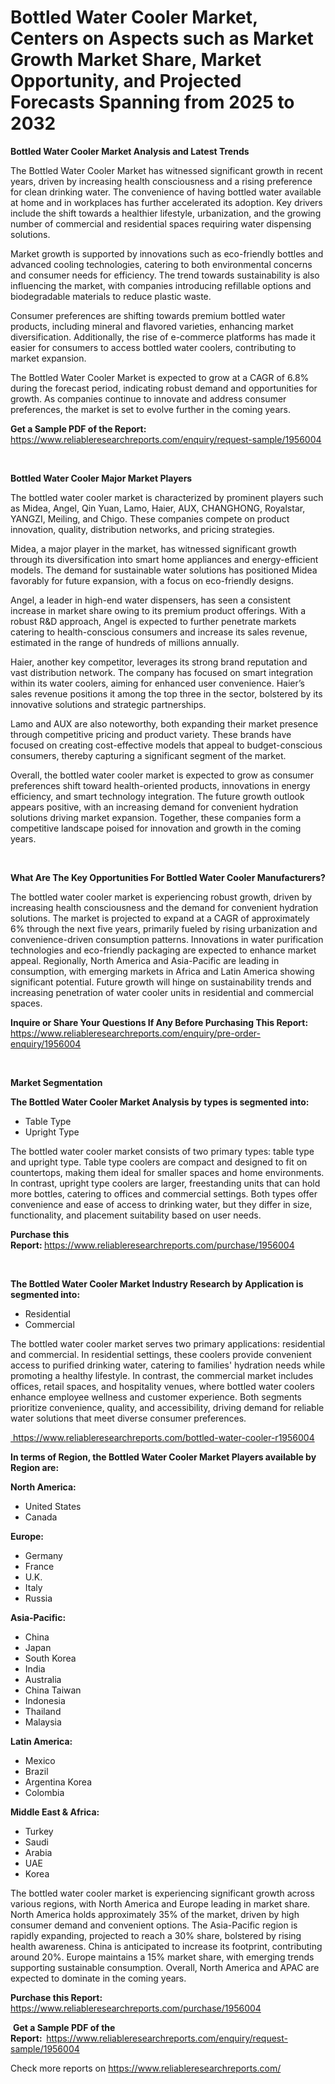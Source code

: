 <p><h1>Bottled Water Cooler Market, Centers on Aspects such as Market Growth Market Share, Market Opportunity, and Projected Forecasts Spanning from 2025 to 2032</h1></p><p><strong>Bottled Water Cooler Market Analysis and Latest Trends</strong></p>
<p><p>The Bottled Water Cooler Market has witnessed significant growth in recent years, driven by increasing health consciousness and a rising preference for clean drinking water. The convenience of having bottled water available at home and in workplaces has further accelerated its adoption. Key drivers include the shift towards a healthier lifestyle, urbanization, and the growing number of commercial and residential spaces requiring water dispensing solutions.</p><p>Market growth is supported by innovations such as eco-friendly bottles and advanced cooling technologies, catering to both environmental concerns and consumer needs for efficiency. The trend towards sustainability is also influencing the market, with companies introducing refillable options and biodegradable materials to reduce plastic waste.</p><p>Consumer preferences are shifting towards premium bottled water products, including mineral and flavored varieties, enhancing market diversification. Additionally, the rise of e-commerce platforms has made it easier for consumers to access bottled water coolers, contributing to market expansion.</p><p>The Bottled Water Cooler Market is expected to grow at a CAGR of 6.8% during the forecast period, indicating robust demand and opportunities for growth. As companies continue to innovate and address consumer preferences, the market is set to evolve further in the coming years.</p></p>
<p><strong>Get a Sample PDF of the Report:&nbsp;</strong> <a href="https://www.reliableresearchreports.com/enquiry/request-sample/1956004?utm_campaign=2463&utm_medium=2&utm_source=Github&utm_content=ia&utm_term=16022025&utm_id=bottled-water-cooler">https://www.reliableresearchreports.com/enquiry/request-sample/1956004</a></p>
<p>&nbsp;</p>
<p><strong>Bottled Water Cooler Major Market Players</strong></p>
<p><p>The bottled water cooler market is characterized by prominent players such as Midea, Angel, Qin Yuan, Lamo, Haier, AUX, CHANGHONG, Royalstar, YANGZI, Meiling, and Chigo. These companies compete on product innovation, quality, distribution networks, and pricing strategies.</p><p>Midea, a major player in the market, has witnessed significant growth through its diversification into smart home appliances and energy-efficient models. The demand for sustainable water solutions has positioned Midea favorably for future expansion, with a focus on eco-friendly designs.</p><p>Angel, a leader in high-end water dispensers, has seen a consistent increase in market share owing to its premium product offerings. With a robust R&D approach, Angel is expected to further penetrate markets catering to health-conscious consumers and increase its sales revenue, estimated in the range of hundreds of millions annually.</p><p>Haier, another key competitor, leverages its strong brand reputation and vast distribution network. The company has focused on smart integration within its water coolers, aiming for enhanced user convenience. Haier’s sales revenue positions it among the top three in the sector, bolstered by its innovative solutions and strategic partnerships.</p><p>Lamo and AUX are also noteworthy, both expanding their market presence through competitive pricing and product variety. These brands have focused on creating cost-effective models that appeal to budget-conscious consumers, thereby capturing a significant segment of the market.</p><p>Overall, the bottled water cooler market is expected to grow as consumer preferences shift toward health-oriented products, innovations in energy efficiency, and smart technology integration. The future growth outlook appears positive, with an increasing demand for convenient hydration solutions driving market expansion. Together, these companies form a competitive landscape poised for innovation and growth in the coming years.</p></p>
<p>&nbsp;</p>
<p><strong>What Are The Key Opportunities For Bottled Water Cooler Manufacturers?</strong></p>
<p><p>The bottled water cooler market is experiencing robust growth, driven by increasing health consciousness and the demand for convenient hydration solutions. The market is projected to expand at a CAGR of approximately 6% through the next five years, primarily fueled by rising urbanization and convenience-driven consumption patterns. Innovations in water purification technologies and eco-friendly packaging are expected to enhance market appeal. Regionally, North America and Asia-Pacific are leading in consumption, with emerging markets in Africa and Latin America showing significant potential. Future growth will hinge on sustainability trends and increasing penetration of water cooler units in residential and commercial spaces.</p></p>
<p><strong>Inquire or Share Your Questions If Any Before Purchasing This Report:</strong> <a href="https://www.reliableresearchreports.com/enquiry/pre-order-enquiry/1956004?utm_campaign=2463&utm_medium=2&utm_source=Github&utm_content=ia&utm_term=16022025&utm_id=bottled-water-cooler">https://www.reliableresearchreports.com/enquiry/pre-order-enquiry/1956004</a></p>
<p>&nbsp;</p>
<p><strong>Market Segmentation</strong></p>
<p><strong>The Bottled Water Cooler Market Analysis by types is segmented into:</strong></p>
<p><ul><li>Table Type</li><li>Upright Type</li></ul></p>
<p><p>The bottled water cooler market consists of two primary types: table type and upright type. Table type coolers are compact and designed to fit on countertops, making them ideal for smaller spaces and home environments. In contrast, upright type coolers are larger, freestanding units that can hold more bottles, catering to offices and commercial settings. Both types offer convenience and ease of access to drinking water, but they differ in size, functionality, and placement suitability based on user needs.</p></p>
<p><strong>Purchase this Report:&nbsp;</strong><a href="https://www.reliableresearchreports.com/purchase/1956004?utm_campaign=2463&utm_medium=2&utm_source=Github&utm_content=ia&utm_term=16022025&utm_id=bottled-water-cooler">https://www.reliableresearchreports.com/purchase/1956004</a></p>
<p>&nbsp;</p>
<p><strong>The Bottled Water Cooler Market Industry Research by Application is segmented into:</strong></p>
<p><ul><li>Residential</li><li>Commercial</li></ul></p>
<p><p>The bottled water cooler market serves two primary applications: residential and commercial. In residential settings, these coolers provide convenient access to purified drinking water, catering to families' hydration needs while promoting a healthy lifestyle. In contrast, the commercial market includes offices, retail spaces, and hospitality venues, where bottled water coolers enhance employee wellness and customer experience. Both segments prioritize convenience, quality, and accessibility, driving demand for reliable water solutions that meet diverse consumer preferences.</p></p>
<p><a href="https://www.reliableresearchreports.com/bottled-water-cooler-r1956004?utm_campaign=2463&utm_medium=2&utm_source=Github&utm_content=ia&utm_term=16022025&utm_id=bottled-water-cooler">&nbsp;https://www.reliableresearchreports.com/bottled-water-cooler-r1956004</a></p>
<p><strong>In terms of Region, the Bottled Water Cooler Market Players available by Region are:</strong></p>
<p>
    <p> <strong> North America: </strong>
        <ul>
            <li>United States</li>
            <li>Canada</li>
        </ul>
        </p> 
    <p> <strong> Europe: </strong>
        <ul>
            <li>Germany</li>
            <li>France</li>
            <li>U.K.</li>
            <li>Italy</li>
            <li>Russia</li>
        </ul>
        </p> 
    <p> <strong> Asia-Pacific: </strong>
        <ul>
            <li>China</li>
            <li>Japan</li>
            <li>South Korea</li>
            <li>India</li>
            <li>Australia</li>
            <li>China Taiwan</li>
            <li>Indonesia</li>
            <li>Thailand</li>
            <li>Malaysia</li>
        </ul>
        </p> 
    <p> <strong> Latin America: </strong>
        <ul>
            <li>Mexico</li>
            <li>Brazil</li>
            <li>Argentina Korea</li>
            <li>Colombia</li>
        </ul>
        </p> 
    <p> <strong> Middle East & Africa: </strong>
        <ul>
            <li>Turkey</li>
            <li>Saudi</li>
            <li>Arabia</li>
            <li>UAE</li>
            <li>Korea</li>
        </ul>
    </p>
    </p>
<p><p>The bottled water cooler market is experiencing significant growth across various regions, with North America and Europe leading in market share. North America holds approximately 35% of the market, driven by high consumer demand and convenient options. The Asia-Pacific region is rapidly expanding, projected to reach a 30% share, bolstered by rising health awareness. China is anticipated to increase its footprint, contributing around 20%. Europe maintains a 15% market share, with emerging trends supporting sustainable consumption. Overall, North America and APAC are expected to dominate in the coming years.</p></p>
<p><strong>Purchase this Report: </strong><a href="https://www.reliableresearchreports.com/purchase/1956004?utm_campaign=2463&utm_medium=2&utm_source=Github&utm_content=ia&utm_term=16022025&utm_id=bottled-water-cooler">https://www.reliableresearchreports.com/purchase/1956004</a></p>
<p>&nbsp;<strong>Get a Sample PDF of the Report:&nbsp;&nbsp;</strong><a href="https://www.reliableresearchreports.com/enquiry/request-sample/1956004?utm_campaign=2463&utm_medium=2&utm_source=Github&utm_content=ia&utm_term=16022025&utm_id=bottled-water-cooler">https://www.reliableresearchreports.com/enquiry/request-sample/1956004</a></p>
<p><strong></strong></p>
<p>Check more reports on <a href="https://www.reliableresearchreports.com/?utm_campaign=2463&utm_medium=2&utm_source=Github&utm_content=ia&utm_term=16022025&utm_id=bottled-water-cooler">https://www.reliableresearchreports.com/</a></p>